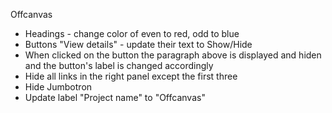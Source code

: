Offcanvas

- Headings - change color of even to red, odd to blue
- Buttons "View details" - update their text to Show/Hide
 - When clicked on the button the paragraph above is displayed and hiden and the button's label is changed accordingly
- Hide all links in the right panel except the first three
- Hide Jumbotron
- Update label "Project name" to "Offcanvas"